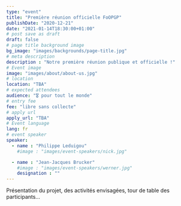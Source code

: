 ```yaml
---
type: "event"
title: "Première réunion officielle FoOPGP"
publishDate: "2020-12-21"
date: "2021-01-14T18:30:00+01:00"
# post save as draft
draft: false
# page title background image
bg_image: "images/backgrounds/page-title.jpg"
# meta description
description : "Notre première réunion publique et officielle !"
# Event image
image: "images/about/about-us.jpg"
# location
location: "TBA"
# expected attendees
audience: "🎖️ pour tout le monde"
# entry fee
fee: "libre sans collecte"
# apply url
apply_url: "TBA"
# Event language
lang: fr
# event speaker
speaker:
  - name : "Philippe Leduigou"
    #image : "images/event-speakers/nick.jpg"

  - name : "Jean-Jacques Brucker"
    #image : "images/event-speakers/werner.jpg"
    designation : ""
---
```



Présentation du projet, des activités envisagées, tour de table des participants…
